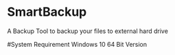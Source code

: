 # SmartBackup
A Backup Tool to backup your files to external hard drive

#System Requirement
Windows 10 64 Bit Version


